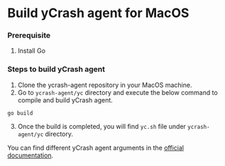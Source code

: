# Build yCrash agent for MacOS

### Prerequisite
1. Install Go

### Steps to build yCrash agent

1. Clone the ycrash-agent repository in your MacOS machine.
2. Go to ```ycrash-agent/yc``` directory and execute the below command to compile and build yCrash agent.

```
go build
```
3. Once the build is completed, you will find ```yc.sh``` file under ```ycrash-agent/yc``` directory.

You can find different yCrash agent arguments in the [official documentation](https://docs.ycrash.io/ycrash-agent/all-agent-arguments.html#all-arguments).
